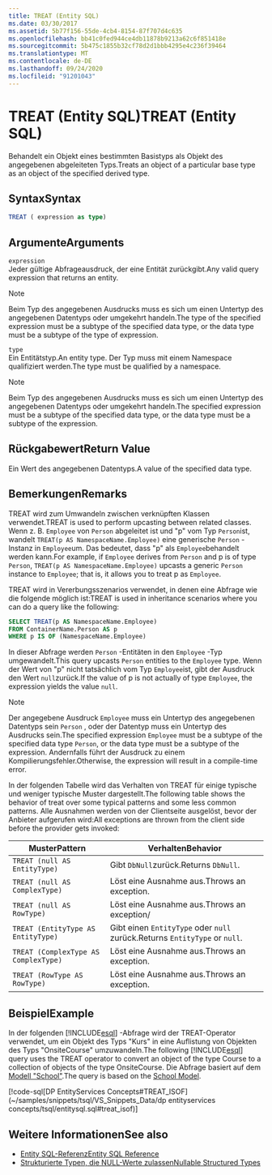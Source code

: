```yaml
---
title: TREAT (Entity SQL)
ms.date: 03/30/2017
ms.assetid: 5b77f156-55de-4cb4-8154-87f707d4c635
ms.openlocfilehash: bb41c0fed944ce4db11878b9213a62c6f851418e
ms.sourcegitcommit: 5b475c1855b32cf78d2d1bbb4295e4c236f39464
ms.translationtype: MT
ms.contentlocale: de-DE
ms.lasthandoff: 09/24/2020
ms.locfileid: "91201043"
---
```

# <a name="treat-entity-sql"></a><span data-ttu-id="3c46a-102">TREAT (Entity SQL)</span><span class="sxs-lookup"><span data-stu-id="3c46a-102">TREAT (Entity SQL)</span></span>

<span data-ttu-id="3c46a-103">Behandelt ein Objekt eines bestimmten Basistyps als Objekt des angegebenen abgeleiteten Typs.</span><span class="sxs-lookup"><span data-stu-id="3c46a-103">Treats an object of a particular base type as an object of the specified derived type.</span></span>  
  
## <a name="syntax"></a><span data-ttu-id="3c46a-104">Syntax</span><span class="sxs-lookup"><span data-stu-id="3c46a-104">Syntax</span></span>  
  
```sql  
TREAT ( expression as type)  
```  
  
## <a name="arguments"></a><span data-ttu-id="3c46a-105">Argumente</span><span class="sxs-lookup"><span data-stu-id="3c46a-105">Arguments</span></span>  

 `expression`  
 <span data-ttu-id="3c46a-106">Jeder gültige Abfrageausdruck, der eine Entität zurückgibt.</span><span class="sxs-lookup"><span data-stu-id="3c46a-106">Any valid query expression that returns an entity.</span></span>  
  
> [!NOTE]
> <span data-ttu-id="3c46a-107">Beim Typ des angegebenen Ausdrucks muss es sich um einen Untertyp des angegebenen Datentyps oder umgekehrt handeln.</span><span class="sxs-lookup"><span data-stu-id="3c46a-107">The type of the specified expression must be a subtype of the specified data type, or the data type must be a subtype of the type of expression.</span></span>  
  
 `type`  
 <span data-ttu-id="3c46a-108">Ein Entitätstyp.</span><span class="sxs-lookup"><span data-stu-id="3c46a-108">An entity type.</span></span> <span data-ttu-id="3c46a-109">Der Typ muss mit einem Namespace qualifiziert werden.</span><span class="sxs-lookup"><span data-stu-id="3c46a-109">The type must be qualified by a namespace.</span></span>  
  
> [!NOTE]
> <span data-ttu-id="3c46a-110">Beim Typ des angegebenen Ausdrucks muss es sich um einen Untertyp des angegebenen Datentyps oder umgekehrt handeln.</span><span class="sxs-lookup"><span data-stu-id="3c46a-110">The specified expression must be a subtype of the specified data type, or the data type must be a subtype of the expression.</span></span>  
  
## <a name="return-value"></a><span data-ttu-id="3c46a-111">Rückgabewert</span><span class="sxs-lookup"><span data-stu-id="3c46a-111">Return Value</span></span>  

 <span data-ttu-id="3c46a-112">Ein Wert des angegebenen Datentyps.</span><span class="sxs-lookup"><span data-stu-id="3c46a-112">A value of the specified data type.</span></span>  
  
## <a name="remarks"></a><span data-ttu-id="3c46a-113">Bemerkungen</span><span class="sxs-lookup"><span data-stu-id="3c46a-113">Remarks</span></span>  

 <span data-ttu-id="3c46a-114">TREAT wird zum Umwandeln zwischen verknüpften Klassen verwendet.</span><span class="sxs-lookup"><span data-stu-id="3c46a-114">TREAT is used to perform upcasting between related classes.</span></span> <span data-ttu-id="3c46a-115">Wenn z. B. `Employee` von `Person` abgeleitet ist und "p" vom Typ `Person`ist, wandelt `TREAT(p AS NamespaceName.Employee)` eine generische `Person` -Instanz in `Employee`um. Das bedeutet, dass "p" als `Employee`behandelt werden kann.</span><span class="sxs-lookup"><span data-stu-id="3c46a-115">For example, if `Employee` derives from `Person` and p is of type `Person`, `TREAT(p AS NamespaceName.Employee)` upcasts a generic `Person` instance to `Employee`; that is, it allows you to treat p as `Employee`.</span></span>  
  
 <span data-ttu-id="3c46a-116">TREAT wird in Vererbungsszenarios verwendet, in denen eine Abfrage wie die folgende möglich ist:</span><span class="sxs-lookup"><span data-stu-id="3c46a-116">TREAT is used in inheritance scenarios where you can do a query like the following:</span></span>  
  
```sql  
SELECT TREAT(p AS NamespaceName.Employee)  
FROM ContainerName.Person AS p  
WHERE p IS OF (NamespaceName.Employee)
```  
  
 <span data-ttu-id="3c46a-117">In dieser Abfrage werden `Person` -Entitäten in den `Employee` -Typ umgewandelt.</span><span class="sxs-lookup"><span data-stu-id="3c46a-117">This query upcasts `Person` entities to the `Employee` type.</span></span> <span data-ttu-id="3c46a-118">Wenn der Wert von "p" nicht tatsächlich vom Typ `Employee`ist, gibt der Ausdruck den Wert `null`zurück.</span><span class="sxs-lookup"><span data-stu-id="3c46a-118">If the value of p is not actually of type `Employee`, the expression yields the value `null`.</span></span>  
  
> [!NOTE]
> <span data-ttu-id="3c46a-119">Der angegebene Ausdruck `Employee` muss ein Untertyp des angegebenen Datentyps sein `Person` , oder der Datentyp muss ein Untertyp des Ausdrucks sein.</span><span class="sxs-lookup"><span data-stu-id="3c46a-119">The specified expression `Employee` must be a subtype of the specified data type `Person`, or the data type must be a subtype of the expression.</span></span> <span data-ttu-id="3c46a-120">Andernfalls führt der Ausdruck zu einem Kompilierungsfehler.</span><span class="sxs-lookup"><span data-stu-id="3c46a-120">Otherwise, the expression will result in a compile-time error.</span></span>  
  
 <span data-ttu-id="3c46a-121">In der folgenden Tabelle wird das Verhalten von TREAT für einige typische und weniger typische Muster dargestellt.</span><span class="sxs-lookup"><span data-stu-id="3c46a-121">The following table shows the behavior of treat over some typical patterns and some less common patterns.</span></span> <span data-ttu-id="3c46a-122">Alle Ausnahmen werden von der Clientseite ausgelöst, bevor der Anbieter aufgerufen wird:</span><span class="sxs-lookup"><span data-stu-id="3c46a-122">All exceptions are thrown from the client side before the provider gets invoked:</span></span>  
  
|<span data-ttu-id="3c46a-123">Muster</span><span class="sxs-lookup"><span data-stu-id="3c46a-123">Pattern</span></span>|<span data-ttu-id="3c46a-124">Verhalten</span><span class="sxs-lookup"><span data-stu-id="3c46a-124">Behavior</span></span>|  
|-------------|--------------|  
|`TREAT (null AS EntityType)`|<span data-ttu-id="3c46a-125">Gibt `DbNull`zurück.</span><span class="sxs-lookup"><span data-stu-id="3c46a-125">Returns `DbNull`.</span></span>|  
|`TREAT (null AS ComplexType)`|<span data-ttu-id="3c46a-126">Löst eine Ausnahme aus.</span><span class="sxs-lookup"><span data-stu-id="3c46a-126">Throws an exception.</span></span>|  
|`TREAT (null AS RowType)`|<span data-ttu-id="3c46a-127">Löst eine Ausnahme aus.</span><span class="sxs-lookup"><span data-stu-id="3c46a-127">Throws an exception/</span></span>|  
|`TREAT (EntityType AS EntityType)`|<span data-ttu-id="3c46a-128">Gibt einen `EntityType` oder `null` zurück.</span><span class="sxs-lookup"><span data-stu-id="3c46a-128">Returns `EntityType` or `null`.</span></span>|  
|`TREAT (ComplexType AS ComplexType)`|<span data-ttu-id="3c46a-129">Löst eine Ausnahme aus.</span><span class="sxs-lookup"><span data-stu-id="3c46a-129">Throws an exception.</span></span>|  
|`TREAT (RowType AS RowType)`|<span data-ttu-id="3c46a-130">Löst eine Ausnahme aus.</span><span class="sxs-lookup"><span data-stu-id="3c46a-130">Throws an exception.</span></span>|  
  
## <a name="example"></a><span data-ttu-id="3c46a-131">Beispiel</span><span class="sxs-lookup"><span data-stu-id="3c46a-131">Example</span></span>  

 <span data-ttu-id="3c46a-132">In der folgenden [!INCLUDE[esql](../../../../../../includes/esql-md.md)] -Abfrage wird der TREAT-Operator verwendet, um ein Objekt des Typs "Kurs" in eine Auflistung von Objekten des Typs "OnsiteCourse" umzuwandeln.</span><span class="sxs-lookup"><span data-stu-id="3c46a-132">The following [!INCLUDE[esql](../../../../../../includes/esql-md.md)] query uses the TREAT operator to convert an object of the type Course to a collection of objects of the type OnsiteCourse.</span></span> <span data-ttu-id="3c46a-133">Die Abfrage basiert auf dem [Modell "School"](/previous-versions/dotnet/netframework-4.0/bb896300(v=vs.100)).</span><span class="sxs-lookup"><span data-stu-id="3c46a-133">The query is based on the [School Model](/previous-versions/dotnet/netframework-4.0/bb896300(v=vs.100)).</span></span>  
  
 [!code-sql[DP EntityServices Concepts#TREAT_ISOF](~/samples/snippets/tsql/VS_Snippets_Data/dp entityservices concepts/tsql/entitysql.sql#treat_isof)]  
  
## <a name="see-also"></a><span data-ttu-id="3c46a-134">Weitere Informationen</span><span class="sxs-lookup"><span data-stu-id="3c46a-134">See also</span></span>

- [<span data-ttu-id="3c46a-135">Entity SQL-Referenz</span><span class="sxs-lookup"><span data-stu-id="3c46a-135">Entity SQL Reference</span></span>](entity-sql-reference.md)
- [<span data-ttu-id="3c46a-136">Strukturierte Typen, die NULL-Werte zulassen</span><span class="sxs-lookup"><span data-stu-id="3c46a-136">Nullable Structured Types</span></span>](nullable-structured-types-entity-sql.md)
